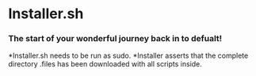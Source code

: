 # Installer.sh
### The start of your wonderful journey back in to defualt! 

*Installer.sh needs to be run as sudo.
*Installer asserts that the complete directory .files has been downloaded with all scripts inside.



